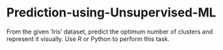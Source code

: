 # Prediction-using-Unsupervised-ML
From the given ‘Iris’ dataset, predict the optimum number of clusters and represent it visually. 
Use R or Python to perform this task.
